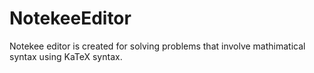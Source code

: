 # NotekeeEditor

Notekee editor is created for solving problems that involve mathimatical syntax using KaTeX syntax.